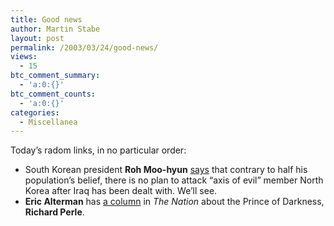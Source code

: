 ```yaml
---
title: Good news
author: Martin Stabe
layout: post
permalink: /2003/03/24/good-news/
views:
  - 15
btc_comment_summary:
  - 'a:0:{}'
btc_comment_counts:
  - 'a:0:{}'
categories:
  - Miscellanea
---
```

Today&#8217;s radom links, in no particular order: 

  * South Korean president **Roh Moo-hyun** <a href="http://www.washingtonpost.com/wp-dyn/articles/A17733-2003Mar24.html" target="_top">says</a> that contrary to half his population&#8217;s belief, there is no plan to attack &#8220;axis of evil&#8221; member North Korea after Iraq has been dealt with. We&#8217;ll see.
  * **Eric Alterman** has <a href="http://www.thenation.com/doc.mhtml?i=20030407&#038;s=alterman" target="_top">a column</a> in *The Nation* about the Prince of Darkness, **Richard Perle**.
